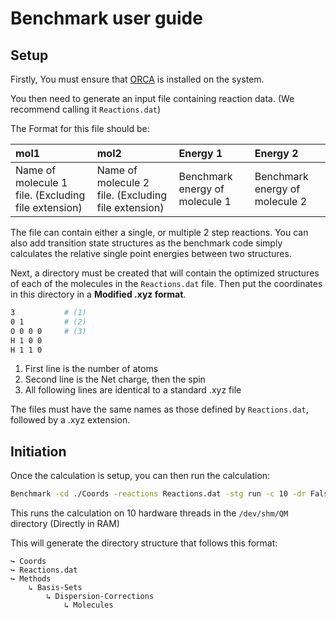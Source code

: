 # Benchmark user guide


## Setup

Firstly, You must ensure that [ORCA](https://orcaforum.kofo.mpg.de/app.php/portal) is installed on the system.

You then need to generate an input file containing reaction data. (We recommend calling it `Reactions.dat`)

The Format for this file should be:

| mol1 | mol2 | Energy 1 | Energy 2 |
| :--- | :--- | :------- | :------- |
| Name of  molecule 1 file. (Excluding file extension) | Name of  molecule 2 file. (Excluding file extension)| Benchmark energy of molecule 1 | Benchmark energy of molecule 2 |

The file can contain either a single, or multiple 2 step reactions. You can also add transition state structures as the benchmark code simply calculates the relative single point energies between two structures. 

Next, a directory must be created that will contain the optimized structures of each of the molecules in the `Reactions.dat` file. Then put the coordinates in this directory in a __Modified .xyz format__. 

``` sh title="Modified Water.xyz file"
3           # (1)
0 1         # (2)
O 0 0 0     # (3)
H 1 0 0
H 1 1 0
```

1. First line is the number of atoms
2. Second line is the Net charge, then the spin
3. All following lines are identical to a standard .xyz file

The files must have the same names as those defined by `Reactions.dat`, followed by a .xyz extension.

## Initiation

Once the calculation is setup, you can then run the calculation:

``` sh
Benchmark -cd ./Coords -reactions Reactions.dat -stg run -c 10 -dr False
```
This runs the calculation on 10 hardware threads in the `/dev/shm/QM` directory (Directly in RAM)

This will generate the directory structure that follows this format:

    ↪ Coords
    ↪ Reactions.dat
    ↪ Methods
        ↳ Basis-Sets
            ↳ Dispersion-Corrections
                ↳ Molecules
                    

